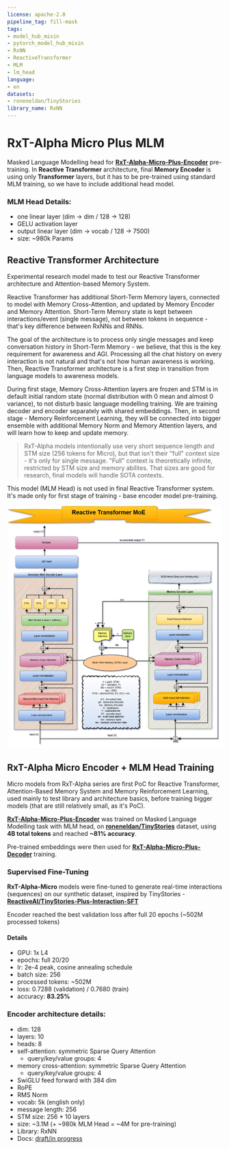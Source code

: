 ```yaml
---
license: apache-2.0
pipeline_tag: fill-mask
tags:
- model_hub_mixin
- pytorch_model_hub_mixin
- RxNN
- ReactiveTransformer
- MLM
- lm_head
language:
- en
datasets:
- roneneldan/TinyStories
library_name: RxNN
---
```


# RxT-Alpha Micro Plus MLM
Masked Language Modelling head for [**RxT-Alpha-Micro-Plus-Encoder**](https://huggingface.co/ReactiveAI/RxT-Alpha-Micro-Plus-Encoder) pre-training. In
**Reactive Transformer** architecture, final **Memory Encoder** is using only **Transformer** layers, but it has to be pre-trained using standard
MLM training, so we have to include additional head model.

### MLM Head Details:
- one linear layer (dim -> dim / 128 -> 128)
- GELU activation layer
- output linear layer (dim -> vocab / 128 -> 7500)
- size: ~980k Params

## Reactive Transformer Architecture
Experimental research model made to test our Reactive Transformer architecture and Attention-based Memory System.

Reactive Transformer has additional Short-Term Memory layers, connected to model with Memory Cross-Attention, and updated by Memory Encoder and Memory Attention.
Short-Term Memory state is kept between interactions/event (single message), not between tokens in sequence - that's key difference between RxNNs and RNNs.

The goal of the architecture is to process only single messages and keep conversation history in Short-Term Memory - we believe, that this is the key requirement
for awareness and AGI. Processing all the chat history on every interaction is not natural and that's not how human awareness is working. Then, Reactive Transformer
architecture is a first step in transition from language models to awareness models.

During first stage, Memory Cross-Attention layers are frozen and STM is in default initial random state (normal distribution with 0 mean and almost 0 variance),
to not disturb basic language modelling training. We are training decoder and encoder separately with shared embeddings. Then, in second stage - Memory Reinforcement
Learning, they will be connected into bigger ensemble with additional Memory Norm and Memory Attention layers, and will learn how to keep and update memory.

> RxT-Alpha models intentionally use very short sequence length and STM size (256 tokens for Micro), but that isn't their "full" context size - it's only for single
> message. "Full" context is theoretically infinite, restricted by STM size and memory abilites. That sizes are good for research, final models will handle SOTA contexts.

This model (MLM Head) is not used in final Reactive Transformer system. It's made only for first stage of training - base encoder model pre-training.

<img src="https://raw.githubusercontent.com/RxAI-dev/RxNN/refs/heads/main/assets/research/reactive-transformer-moe.png" width="800" />

## RxT-Alpha Micro Encoder + MLM Head Training
Micro models from RxT-Alpha series are first PoC for Reactive Transformer, Attention-Based Memory System and Memory Reinforcement Learning,
used mainly to test library and architecture basics, before training bigger models (that are still relatively small, as it's PoC).

[**RxT-Alpha-Micro-Plus-Encoder**](https://huggingface.co/ReactiveAI/RxT-Alpha-Micro-Plus-Encoder) was trained on Masked Language Modelling task with MLM head,
on [**roneneldan/TinyStories**](https://huggingface.co/datasets/roneneldan/TinyStories) dataset, using **4B total tokens** and reached **~81% accuracy**.

Pre-trained embeddings were then used for [**RxT-Alpha-Micro-Plus-Decoder**](https://huggingface.co/ReactiveAI/RxT-Alpha-Micro-Plus-Decoder) training.

### Supervised Fine-Tuning
**RxT-Alpha-Micro** models were fine-tuned to generate real-time interactions (sequences) on our synthetic dataset,
inspired by TinyStories - [**ReactiveAI/TinyStories-Plus-Interaction-SFT**](https://huggingface.co/datasets/ReactiveAI/TinyStories-Plus-Interaction-SFT)

Encoder reached the best validation loss after full 20 epochs (~502M processed tokens)

#### Details
- GPU: 1x L4
- epochs: full 20/20
- lr: 2e-4 peak, cosine annealing schedule
- batch size: 256
- processed tokens: ~502M
- loss: 0.7288 (validation) / 0.7680 (train)
- accuracy: **83.25%**

### Encoder architecture details:
- dim: 128
- layers: 10
- heads: 8
- self-attention: symmetric Sparse Query Attention
  - query/key/value groups: 4
- memory cross-attention: symmetric Sparse Query Attention
  - query/key/value groups: 4
- SwiGLU feed forward with 384 dim
- RoPE
- RMS Norm
- vocab: 5k (english only)
- message length: 256
- STM size: 256 * 10 layers
- size: ~3.1M (+ ~980k MLM Head = ~4M for pre-training)
- Library: RxNN
- Docs: [draft/in progress](https://github.com/RxAI-dev/RxNN/blob/main/docs/research/ReactiveTransformer/reactive-transformer.md)
